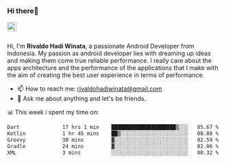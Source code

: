 ### Hi there👋
<a href="https://www.linkedin.com/in/rivaldohadiwinata/">
  <img align="left" alt="Rivaldo's LinkedIN" width="22px" src="https://upload.wikimedia.org/wikipedia/commons/8/81/LinkedIn_icon.svg" />
</a>

<br/>
<br/>

Hi, I'm **Rivaldo Hadi Winata**, a passionate Android Developer from Indonesia. 
My passion as android developer lies with dreaming up ideas and making them come true reliable performance. 
I really care about the apps architecture and the performance of the applications that I make with the aim of creating the best user experience in terms of performance.

- 📫 How to reach me: [rivaldohadiwinata@gmail.com](mailto:rivaldohadiwinata@gmail.com)
- 💬 Ask me about anything and let's be friends.

📊 This week i spent my time on:


<!--START_SECTION:waka-->

```txt
Dart              17 hrs 1 min    █████████████████████▒░░░   85.67 %
Kotlin            1 hr 45 mins    ██▒░░░░░░░░░░░░░░░░░░░░░░   08.88 %
Groovy            30 mins         ▓░░░░░░░░░░░░░░░░░░░░░░░░   02.59 %
Gradle            24 mins         ▓░░░░░░░░░░░░░░░░░░░░░░░░   02.06 %
XML               3 mins          ░░░░░░░░░░░░░░░░░░░░░░░░░   00.32 %
```

<!--END_SECTION:waka-->


<!--- 🔭 I’m currently working on Management Order Depot Acun -->

<!--
**rivaldotjioe/rivaldotjioe** is a ✨ _special_ ✨ repository because its `README.md` (this file) appears on your GitHub profile.

Here are some ideas to get you started:

- 🔭 I’m currently working on ...
- 🌱 I’m currently learning ...
- 👯 I’m looking to collaborate on ...
- 🤔 I’m looking for help with ...
- 💬 Ask me about ...
- 📫 How to reach me: ...
- 😄 Pronouns: ...
- ⚡ Fun fact: ...
-->
